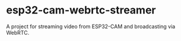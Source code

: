 # esp32-cam-webrtc-streamer
A project for streaming video from ESP32-CAM and broadcasting via WebRTC.
